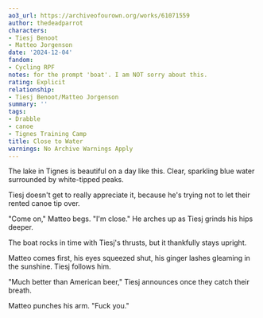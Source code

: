 ```yaml
---
ao3_url: https://archiveofourown.org/works/61071559
author: thedeadparrot
characters:
- Tiesj Benoot
- Matteo Jorgenson
date: '2024-12-04'
fandom:
- Cycling RPF
notes: for the prompt 'boat'. I am NOT sorry about this.
rating: Explicit
relationship:
- Tiesj Benoot/Matteo Jorgenson
summary: ''
tags:
- Drabble
- canoe
- Tignes Training Camp
title: Close to Water
warnings: No Archive Warnings Apply
---
```


The lake in Tignes is beautiful on a day like this. Clear, sparkling blue water surrounded by white\-tipped peaks.

Tiesj doesn't get to really appreciate it, because he's trying not to let their rented canoe tip over.

"Come on," Matteo begs. "I'm close." He arches up as Tiesj grinds his hips deeper.

The boat rocks in time with Tiesj's thrusts, but it thankfully stays upright.

Matteo comes first, his eyes squeezed shut, his ginger lashes gleaming in the sunshine. Tiesj follows him.

"Much better than American beer," Tiesj announces once they catch their breath.

Matteo punches his arm. "Fuck you."